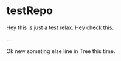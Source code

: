 # testRepo

Hey this is just a test relax. Hey check this.

...

Ok new someting else line in Tree this time.
